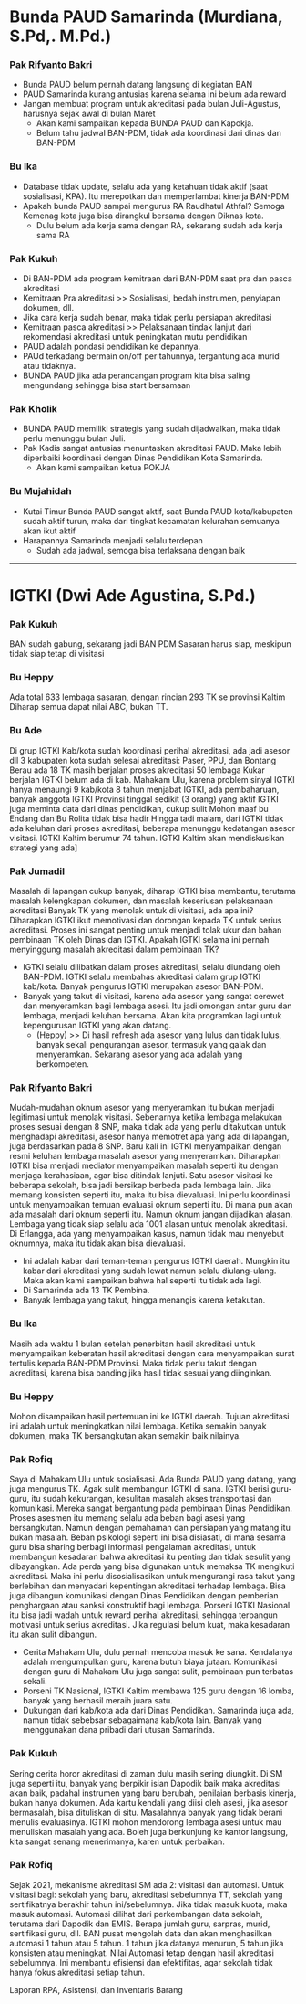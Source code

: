 # Bunda PAUD Samarinda (Murdiana, S.Pd,. M.Pd.)
### Pak Rifyanto Bakri
- Bunda PAUD belum pernah datang langsung di kegiatan BAN
- PAUD Samarinda kurang antusias karena selama ini belum ada reward
- Jangan membuat program untuk akreditasi pada bulan Juli-Agustus, harusnya sejak awal di bulan Maret
	- Akan kami sampaikan kepada BUNDA PAUD dan Kapokja.
	- Belum tahu jadwal BAN-PDM, tidak ada koordinasi dari dinas dan BAN-PDM
### Bu Ika
- Database tidak update, selalu ada yang ketahuan tidak aktif (saat sosialisasi, KPA). Itu merepotkan dan memperlambat kinerja BAN-PDM
- Apakah bunda PAUD sampai mengurus RA Raudhatul Athfal? Semoga Kemenag kota juga bisa dirangkul bersama dengan Diknas kota.
	- Dulu belum ada kerja sama dengan RA, sekarang sudah ada kerja sama RA

### Pak Kukuh
- Di BAN-PDM ada program kemitraan dari BAN-PDM saat pra dan pasca akreditasi
- Kemitraan Pra akreditasi >> Sosialisasi, bedah instrumen, penyiapan dokumen, dll.
- Jika cara kerja sudah benar, maka tidak perlu persiapan akreditasi
- Kemitraan pasca akreditasi >> Pelaksanaan tindak lanjut dari rekomendasi akreditasi untuk peningkatan mutu pendidikan
- PAUD adalah pondasi pendidikan ke depannya.
- PAUd terkadang bermain on/off per tahunnya, tergantung ada murid atau tidaknya.
- BUNDA PAUD jika ada perancangan program kita bisa saling mengundang sehingga bisa start bersamaan

### Pak Kholik
- BUNDA PAUD memiliki strategis yang sudah dijadwalkan, maka tidak perlu menunggu bulan Juli.
- Pak Kadis sangat antusias menuntaskan akreditasi PAUD. Maka lebih diperbaiki koordinasi dengan Dinas Pendidikan Kota Samarinda.
	- Akan kami sampaikan ketua POKJA

### Bu Mujahidah
- Kutai Timur Bunda PAUD sangat aktif, saat Bunda PAUD kota/kabupaten sudah aktif turun, maka dari tingkat kecamatan kelurahan semuanya akan ikut aktif
- Harapannya Samarinda menjadi selalu terdepan
	- Sudah ada jadwal, semoga bisa terlaksana dengan baik

---
# IGTKI (Dwi Ade Agustina, S.Pd.)
### Pak Kukuh
BAN sudah gabung, sekarang jadi BAN PDM
Sasaran harus siap, meskipun tidak siap tetap di visitasi

### Bu Heppy
Ada total 633 lembaga sasaran, dengan rincian 293 TK se provinsi Kaltim
Diharap semua dapat nilai ABC, bukan TT.
### Bu Ade
Di grup IGTKI Kab/kota sudah koordinasi perihal akreditasi, ada jadi asesor dll
3 kabupaten kota sudah selesai akreditasi: Paser, PPU, dan Bontang
Berau ada 18 TK masih berjalan proses akreditasi
50 lembaga Kukar berjalan
IGTKI belum ada di kab. Mahakam Ulu, karena problem sinyal
IGTKI hanya menaungi 9 kab/kota
8 tahun menjabat IGTKI, ada pembaharuan, banyak anggota IGTKI Provinsi tinggal sedikit (3 orang) yang aktif
IGTKI juga meminta data dari dinas pendidikan, cukup sulit 
Mohon maaf bu Endang dan Bu Rolita tidak bisa hadir
Hingga tadi malam, dari IGTKI tidak ada keluhan dari proses akreditasi, beberapa menunggu kedatangan asesor visitasi. 
IGTKI Kaltim berumur 74 tahun.
IGTKI Kaltim akan mendiskusikan strategi yang ada]
### Pak Jumadil
Masalah di lapangan cukup banyak, diharap IGTKI bisa membantu, terutama masalah kelengkapan dokumen, dan masalah keseriusan pelaksanaan akreditasi
Banyak TK yang menolak untuk di visitasi, ada apa ini?
Diharapkan IGTKI ikut memotivasi dan dorongan kepada TK untuk serius akreditasi. 
Proses ini sangat penting untuk menjadi tolak ukur dan bahan pembinaan TK oleh Dinas dan IGTKI.
Apakah IGTKI selama ini pernah menyinggung masalah akreditasi dalam pembinaan TK?
- IGTKI selalu dilibatkan dalam proses akreditasi, selalu diundang oleh BAN-PDM. IGTKI selalu membahas akreditasi dalam grup IGTKI kab/kota. Banyak pengurus IGTKI merupakan asesor BAN-PDM.
- Banyak yang takut di visitasi, karena ada asesor yang sangat cerewet dan menyeramkan bagi lembaga asesi. Itu jadi omongan antar guru dan lembaga, menjadi keluhan bersama. Akan kita programkan lagi untuk kepengurusan IGTKI yang akan datang.
	- (Heppy) >> Di hasil refresh ada asesor yang lulus dan tidak lulus, banyak sekali pengurangan asesor, termasuk yang galak dan menyeramkan. Sekarang asesor yang ada adalah yang berkompeten.
### Pak Rifyanto Bakri
Mudah-mudahan oknum asesor yang menyeramkan itu bukan menjadi legitimasi untuk menolak visitasi. Sebenarnya ketika lembaga melakukan proses sesuai dengan 8 SNP, maka tidak ada yang perlu ditakutkan untuk menghadapi akreditasi, asesor hanya memotret apa yang ada di lapangan, juga berdasarkan pada 8 SNP.
Baru kali ini IGTKI menyampaikan dengan resmi keluhan lembaga masalah asesor yang menyeramkan. Diharapkan IGTKI bisa menjadi mediator menyampaikan masalah seperti itu dengan menjaga kerahasiaan, agar bisa ditindak lanjuti.
Satu asesor visitasi ke beberapa sekolah, bisa jadi bersikap berbeda pada lembaga lain. Jika memang konsisten seperti itu, maka itu bisa dievaluasi. Ini perlu koordinasi untuk menyampaikan temuan evaluasi oknum seperti itu.
Di mana pun akan ada masalah dari oknum seperti itu. Namun oknum jangan dijadikan alasan. Lembaga yang tidak siap selalu ada 1001 alasan untuk menolak akreditasi.
Di Erlangga, ada yang menyampaikan kasus, namun tidak mau menyebut oknumnya, maka itu tidak akan bisa dievaluasi.
- Ini adalah kabar dari teman-teman pengurus IGTKI daerah. Mungkin itu kabar dari akreditasi yang sudah lewat namun selalu diulang-ulang. Maka akan kami sampaikan bahwa hal seperti itu tidak ada lagi.
- Di Samarinda ada 13 TK Pembina.
- Banyak lembaga yang takut, hingga menangis karena ketakutan.
### Bu Ika
Masih ada waktu 1 bulan setelah penerbitan hasil akreditasi untuk menyampaikan keberatan hasil akreditasi dengan cara menyampaikan surat tertulis kepada BAN-PDM Provinsi. Maka tidak perlu takut dengan akreditasi, karena bisa banding jika hasil tidak sesuai yang diinginkan.
### Bu Heppy
Mohon disampaikan hasil pertemuan ini ke IGTKI daerah. Tujuan akreditasi ini adalah untuk meningkatkan nilai lembaga. Ketika semakin banyak dokumen, maka TK bersangkutan akan semakin baik nilainya.

### Pak Rofiq
Saya di Mahakam Ulu untuk sosialisasi. Ada Bunda PAUD yang datang, yang juga mengurus TK. Agak sulit membangun IGTKI di sana. IGTKI berisi guru-guru, itu sudah kekurangan, kesulitan masalah akses transportasi dan komunikasi. Mereka sangat bergantung pada pembinaan Dinas Pendidikan.
Proses asesmen itu memang selalu ada beban bagi asesi yang bersangkutan. Namun dengan pemahaman dan persiapan yang matang itu bukan masalah. Beban psikologi seperti ini bisa disiasati, di mana sesama guru bisa sharing berbagi informasi pengalaman akreditasi, untuk membangun kesadaran bahwa akreditasi itu penting dan tidak sesulit yang dibayangkan. Ada perda yang bisa digunakan untuk memaksa TK mengikuti akreditasi. Maka ini perlu disosialisasikan untuk mengurangi rasa takut yang berlebihan dan menyadari kepentingan akreditasi terhadap lembaga.
Bisa juga dibangun komunikasi dengan Dinas Pendidikan dengan pemberian penghargaan atau sanksi konstruktif bagi lembaga. 
Porseni IGTKI Nasional itu bisa jadi wadah untuk reward perihal akreditasi, sehingga terbangun motivasi untuk serius akreditasi. Jika regulasi belum kuat, maka kesadaran itu akan sulit dibangun.
- Cerita Mahakam Ulu, dulu pernah mencoba masuk ke sana. Kendalanya adalah mengumpulkan guru, karena butuh biaya jutaan. Komunikasi dengan guru di Mahakam Ulu juga sangat sulit, pembinaan pun terbatas sekali.
- Porseni TK Nasional, IGTKI Kaltim membawa 125 guru dengan 16 lomba, banyak yang berhasil meraih juara satu.
- Dukungan dari kab/kota ada dari Dinas Pendidikan. Samarinda juga ada, namun tidak sebebsar sebagaimana kab/kota lain. Banyak yang menggunakan dana pribadi dari utusan Samarinda.
### Pak Kukuh
Sering cerita horor akreditasi di zaman dulu masih sering diungkit. Di SM juga seperti itu, banyak yang berpikir isian Dapodik baik maka akreditasi akan baik, padahal instrumen yang baru berubah, penilaian berbasis kinerja, bukan hanya dokumen.
Ada kartu kendali yang diisi oleh asesi, jika asesor bermasalah, bisa dituliskan di situ. Masalahnya banyak yang tidak berani menulis evaluasinya. IGTKI mohon mendorong lembaga asesi untuk mau menuliskan masalah yang ada. Boleh juga berkunjung ke kantor langsung, kita sangat senang menerimanya, karen untuk perbaikan.

### Pak Rofiq
Sejak 2021, mekanisme akreditasi SM ada 2: visitasi dan automasi. Untuk visitasi bagi: sekolah yang baru, akreditasi sebelumnya TT, sekolah yang sertifikatnya berakhir tahun ini/sebelumnya. Jika tidak masuk kuota, maka masuk automasi. Automasi dilihat dari perkembangan data sekolah, terutama dari Dapodik dan EMIS. Berapa jumlah guru, sarpras, murid, sertifikasi guru, dll. BAN pusat mengolah data dan akan menghasilkan automasi 1 tahun atau 5 tahun. 1 tahun jika datanya menurun, 5 tahun jika konsisten atau meningkat. Nilai Automasi tetap dengan hasil akreditasi sebelumnya. Ini membantu efisiensi dan efektifitas, agar sekolah tidak hanya fokus akreditasi setiap tahun.

Laporan RPA, Asistensi, dan Inventaris Barang